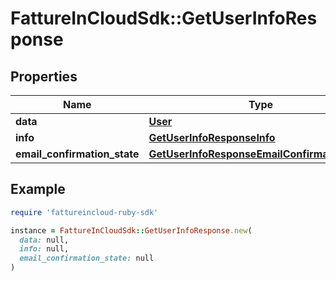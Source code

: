 # FattureInCloudSdk::GetUserInfoResponse

## Properties

| Name | Type | Description | Notes |
| ---- | ---- | ----------- | ----- |
| **data** | [**User**](User.md) |  | [optional] |
| **info** | [**GetUserInfoResponseInfo**](GetUserInfoResponseInfo.md) |  | [optional] |
| **email_confirmation_state** | [**GetUserInfoResponseEmailConfirmationState**](GetUserInfoResponseEmailConfirmationState.md) |  | [optional] |

## Example

```ruby
require 'fattureincloud-ruby-sdk'

instance = FattureInCloudSdk::GetUserInfoResponse.new(
  data: null,
  info: null,
  email_confirmation_state: null
)
```

